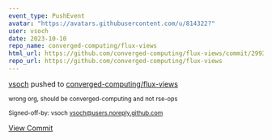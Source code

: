 ```yaml
---
event_type: PushEvent
avatar: "https://avatars.githubusercontent.com/u/814322?"
user: vsoch
date: 2023-10-10
repo_name: converged-computing/flux-views
html_url: https://github.com/converged-computing/flux-views/commit/299350bd1130127aa272f2b5ebb19e2c78003fff
repo_url: https://github.com/converged-computing/flux-views
---
```


<a href='https://github.com/vsoch' target='_blank'>vsoch</a> pushed to <a href='https://github.com/converged-computing/flux-views' target='_blank'>converged-computing/flux-views</a>

<small>wrong org, should be converged-computing and not rse-ops

Signed-off-by: vsoch <vsoch@users.noreply.github.com></small>

<a href='https://github.com/converged-computing/flux-views/commit/299350bd1130127aa272f2b5ebb19e2c78003fff' target='_blank'>View Commit</a>